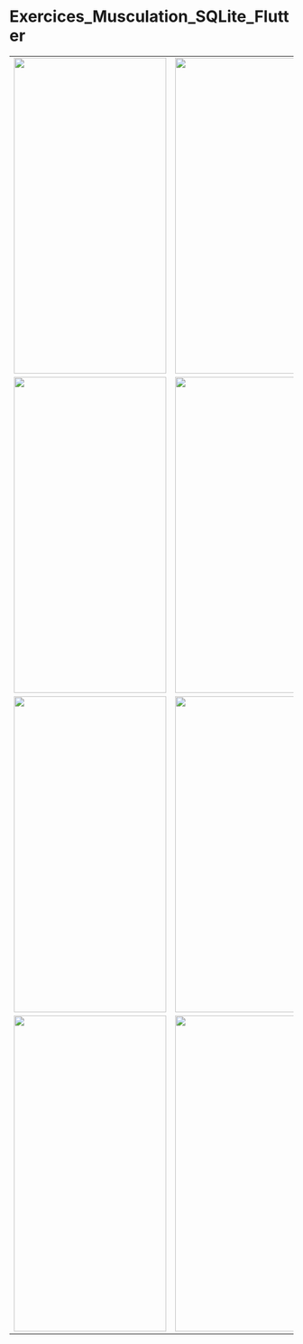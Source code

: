 # Exercices_Musculation_SQLite_Flutter

<table>
  <tr>
    <td><img src="/app/src/screenshots/Midway1.jpg" width=270 height=560></td>
    <td><img src="/app/src/screenshots/Midway2.jpg" width=270 height=560></td>
    <td><img src="/app/src/screenshots/Midway3.jpg" width=270 height=560></td>
  </tr>
    <tr>
    <td><img src="/app/src/screenshots/Midway4.jpg" width=270 height=560></td>
    <td><img src="/app/src/screenshots/Midway5.jpg" width=270 height=560></td>
    <td><img src="/app/src/screenshots/Midway6.jpg" width=270 height=560></td>
  </tr>
    <tr>
    <td><img src="/app/src/screenshots/Midway7.jpg" width=270 height=560></td>
    <td><img src="/app/src/screenshots/Midway8.jpg" width=270 height=560></td>
    <td><img src="/app/src/screenshots/Midway9.jpg" width=270 height=560></td>
  </tr>
    <tr>
    <td><img src="/app/src/screenshots/Midway10.jpg" width=270 height=560></td>
    <td><img src="/app/src/screenshots/Midway11.jpg" width=270 height=560></td>
    <td><img src="/app/src/screenshots/Midway12.jpg" width=270 height=560></td>
  </tr>
 </table>
